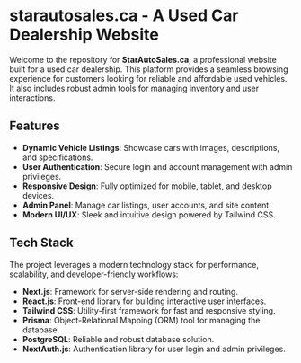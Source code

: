 # starautosales.ca - A Used Car Dealership Website

Welcome to the repository for **StarAutoSales.ca**, a professional website built for a used car dealership. This platform provides a seamless browsing experience for customers looking for reliable and affordable used vehicles. It also includes robust admin tools for managing inventory and user interactions.

## Features

-   **Dynamic Vehicle Listings**: Showcase cars with images, descriptions, and specifications.
-   **User Authentication**: Secure login and account management with admin privileges.
-   **Responsive Design**: Fully optimized for mobile, tablet, and desktop devices.
-   **Admin Panel**: Manage car listings, user accounts, and site content.
-   **Modern UI/UX**: Sleek and intuitive design powered by Tailwind CSS.

## Tech Stack

The project leverages a modern technology stack for performance, scalability, and developer-friendly workflows:

-   **Next.js**: Framework for server-side rendering and routing.
-   **React.js**: Front-end library for building interactive user interfaces.
-   **Tailwind CSS**: Utility-first framework for fast and responsive styling.
-   **Prisma**: Object-Relational Mapping (ORM) tool for managing the database.
-   **PostgreSQL**: Reliable and robust database solution.
-   **NextAuth.js**: Authentication library for user login and admin privileges.
